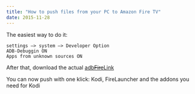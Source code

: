 ```yaml
---
title: "How to push files from your PC to Amazon Fire TV"
date: 2015-11-28
---
```


The easiest way to do it:
```
settings –> system –> Developer Option
ADB-Debuggin ON
Apps from unknown sources ON
```
After that, download the actual [adb~~Fire~~Link](http://www.jocala.com/)

You can now push with one klick: Kodi, FireLauncher and the addons you need for Kodi
